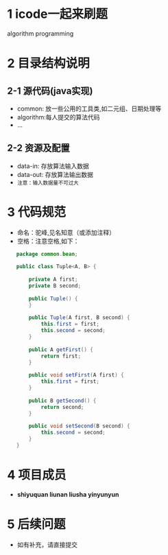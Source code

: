 # 1 icode一起来刷题
algorithm programming

# 2 目录结构说明
## 2-1 源代码(java实现)
* common: 放一些公用的工具类,如二元组、日期处理等
* algorithm:每人提交的算法代码
* ...

## 2-2 资源及配置
* data-in: 存放算法输入数据
* data-out: 存放算法输出数据
* ```注意：输入数据量不可过大```
 
# 3 代码规范
* 命名：驼峰,见名知意（或添加注释）
* 空格：注意空格,如下：
```java
   package common.bean;
   
   public class Tuple<A, B> {
   
       private A first;
       private B second;
   
       public Tuple() {
       }
   
       public Tuple(A first, B second) {
           this.first = first;
           this.second = second;
       }
   
       public A getFirst() {
           return first;
       }
   
       public void setFirst(A first) {
           this.first = first;
       }
   
       public B getSecond() {
           return second;
       }
   
       public void setSecond(B second) {
           this.second = second;
       }
   }   
``` 
 
# 4 项目成员
* **shiyuquan liunan liusha yinyunyun** 

# 5 后续问题
* 如有补充，请直接提交